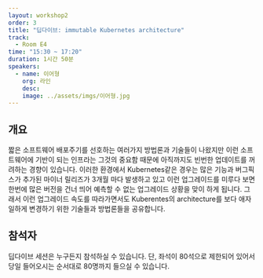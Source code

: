 ```yaml
---
layout: workshop2
order: 3
title: "딥다이브: immutable Kubernetes architecture"
track:
  - Room E4
time: "15:30 ~ 17:20"
duration: 1시간 50분
speakers:
  - name: 이어형
    org: 라인
    desc: 
    image: ../assets/imgs/이어형.jpg
---
```


## 개요
짧은 소프트웨어 배포주기를 선호하는 여러가지 방법론과 기술들이 나왔지만 이런 소프트웨어에 기반이 되는
인프라는 그것의 중요함 때문에 아직까지도 빈번한 업데이트를 꺼려하는 경향이 있습니다.
이러한 환경에서 Kubernetes같은 경우는 많은 기능과 버그픽스가 추가된 마이너 릴리즈가 3개월 마다 발생하고 있고
이런 업그레이드를 미루다 보면 한번에 많은 버전을 건너 띄어 예측할 수 없는 업그레이드 상황을 맞이 하게 됩니다.
그래서 이런 업그레이드 속도를 따라가면서도 Kuberentes의 architecture를 보다 애자일하게 변경하기 위한 기술들과
방법론들을 공유합니다.

## 참석자 
딥다이브 세션은 누구든지 참석하실 수 있습니다. 단, 좌석이 80석으로 제한되어 있어서 당일 들어오시는 순서대로 80명까지 들으실 수 있습니다.